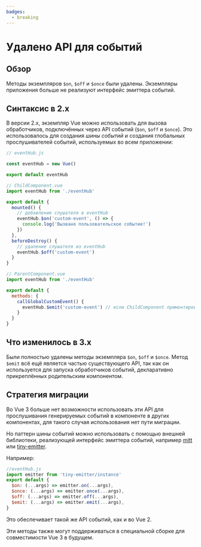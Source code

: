 ```yaml
---
badges:
  - breaking
---
```


# Удалено API для событий <MigrationBadges :badges="$frontmatter.badges" />

## Обзор

Методы экземпляров `$on`, `$off` и `$once` были удалены. Экземпляры приложения больше не реализуют интерфейс эмиттера событий.

## Синтаксис в 2.x

В версии 2.x, экземпляр Vue можно использовать для вызова обработчиков, подключённых через API событий (`$on`, `$off` и `$once`). Это использовалось для создания _шины событий_ и создания глобальных прослушивателей событий, используемых во всем приложении:

```js
// eventHub.js

const eventHub = new Vue()

export default eventHub
```

```js
// ChildComponent.vue
import eventHub from './eventHub'

export default {
  mounted() {
    // добавление слушателя в eventHub
    eventHub.$on('custom-event', () => {
      console.log('Вызвано пользовательское событие!')
    })
  },
  beforeDestroy() {
    // удаление слушателя из eventHub
    eventHub.$off('custom-event')
  }
}
```

```js
// ParentComponent.vue
import eventHub from './eventHub'

export default {
  methods: {
    callGlobalCustomEvent() {
      eventHub.$emit('custom-event') // если ChildComponent примонтирован, то появится сообщение в консоли
    }
  }
}
```

## Что изменилось в 3.x

Были полностью удалены методы экземпляра `$on`, `$off` и `$once`. Метод `$emit` всё ещё является частью существующего API, так как он используется для запуска обработчиков событий, декларативно прикреплённых родительским компонентом.

## Стратегия миграции

Во Vue 3 больше нет возможности использовать эти API для прослушивания генерируемых событий в компоненте в других компонентах, для такого случая использования нет пути миграции.

Но паттерн шины событий можно использовать с помощью внешней библиотеки, реализующей интерфейс эмиттера событий, например [mitt](https://github.com/developit/mitt) или [tiny-emitter](https://github.com/scottcorgan/tiny-emitter).

Например:

```js
//eventHub.js
import emitter from 'tiny-emitter/instance'
export default {
  $on: (...args) => emitter.on(...args),
  $once: (...args) => emitter.once(...args),
  $off: (...args) => emitter.off(...args),
  $emit: (...args) => emitter.emit(...args),
}
```

Это обеспечивает такой же API событий, как и во Vue 2.

Эти методы также могут поддерживаться в специальной сборке для совместимости Vue 3 в будущем.
